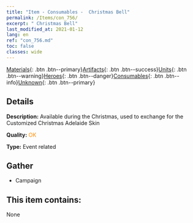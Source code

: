 ```yaml
---
title: "Item - Consumables -  Christmas Bell"
permalink: /Items/con_756/
excerpt: " Christmas Bell"
last_modified_at: 2021-01-12
lang: en
ref: "con_756.md"
toc: false
classes: wide
---
```

 [Materials](/Items/){: .btn .btn--primary}[Artifacts](/Items/Artifacts/){: .btn .btn--success}[Units](/Items/Units/){: .btn .btn--warning}[Heroes](/Items/Heroes/){: .btn .btn--danger}[Consumables](/Items/Consumables/){: .btn .btn--info}[Unknown](/Items/Unknown/){: .btn .btn--primary}

## Details
 **Description:** Available during the Christmas, used to exchange for the Customized Christmas Adelaide Skin

 **Quality:** <span style="color: #FF8C00">OK</span>

 **Type:** Event related

## Gather

*    Campaign 

## This item contains:

  None

